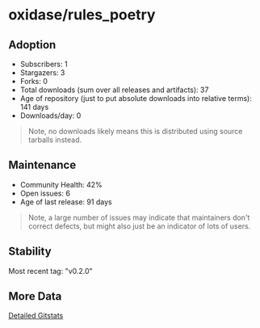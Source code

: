 # oxidase/rules_poetry

## Adoption

- Subscribers: 1
- Stargazers: 3
- Forks: 0
- Total downloads (sum over all releases and artifacts): 37
- Age of repository (just to put absolute downloads into relative terms): 141 days
- Downloads/day: 0

> Note, no downloads likely means this is distributed using source tarballs instead.

## Maintenance

- Community Health: 42%
- Open issues: 6
- Age of last release: 91 days

> Note, a large number of issues may indicate that maintainers don't correct defects, but might also
> just be an indicator of lots of users.

## Stability

Most recent tag: "v0.2.0"

## More Data

[Detailed Gitstats](/bazel-catalog/gitstats/oxidase/rules_poetry)

